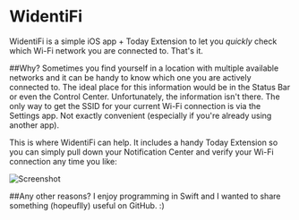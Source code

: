 # WidentiFi
WidentiFi is a simple iOS app + Today Extension to let you *quickly* check which Wi-Fi network you are connected to. That's it.

##Why?
Sometimes you find yourself in a location with multiple available networks and it can be handy to know which one you are actively connected to. The ideal place for this information would be in the Status Bar or even the Control Center. Unfortunately, the information isn't there. The only way to get the SSID for your current Wi-Fi connection is via the Settings app. Not exactly convenient (especially if you're already using another app).

This is where WidentiFi can help. It includes a handy Today Extension so you can simply pull down your Notification Center and verify your Wi-Fi connection any time you like:

![Screenshot](http://f.cl.ly/items/1o0z3L3z2F1o2R06300V/WidentiFi-Today.jpg)

##Any other reasons?
I enjoy programming in Swift and I wanted to share something (hopeuflly) useful on GitHub. :)


